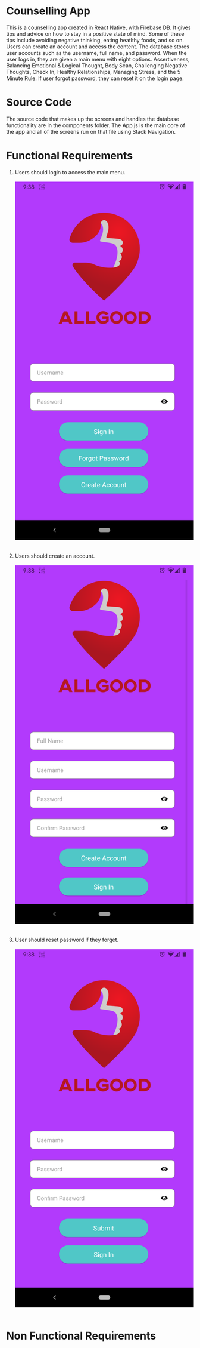 # Counselling App
This is a counselling app created in React Native, with Firebase DB. It gives tips and advice on how to stay in a positive state of mind. Some of these tips include avoiding negative thinking, eating heatlthy foods, and so on. Users can create an account and access the content. The database stores user accounts such as the username, full name, and password. When the user logs in, they are given a main menu with eight options. Assertiveness, Balancing Emotional & Logical Thought, Body Scan, Challenging Negative Thoughts, Check In, Healthy Relationships, Managing Stress, and the 5 Minute Rule. If user forgot password, they can reset it on the login page.    

# Source Code
The source code that makes up the screens and handles the database functionality are in the components folder. The App.js is the main core of the app and all of the screens run on that file using Stack Navigation. 

# Functional Requirements
1. Users should login to access the main menu. <br/> <br/>
![alt text](https://github.com/humbleguidant/CounsellingApp/blob/master/Screenshots/Screenshot_20210506-093829.png?raw=true) <br /> <br />

2. Users should create an account. <br/> <br/>
![alt text](https://github.com/humbleguidant/CounsellingApp/blob/master/Screenshots/Screenshot_20210506-093840.png?raw=true) <br /> <br />

3. User should reset password if they forget. <br/> <br/>
![alt text](https://github.com/humbleguidant/CounsellingApp/blob/master/Screenshots/Screenshot_20210506-093852.png?raw=true) <br /> <br />
# Non Functional Requirements
